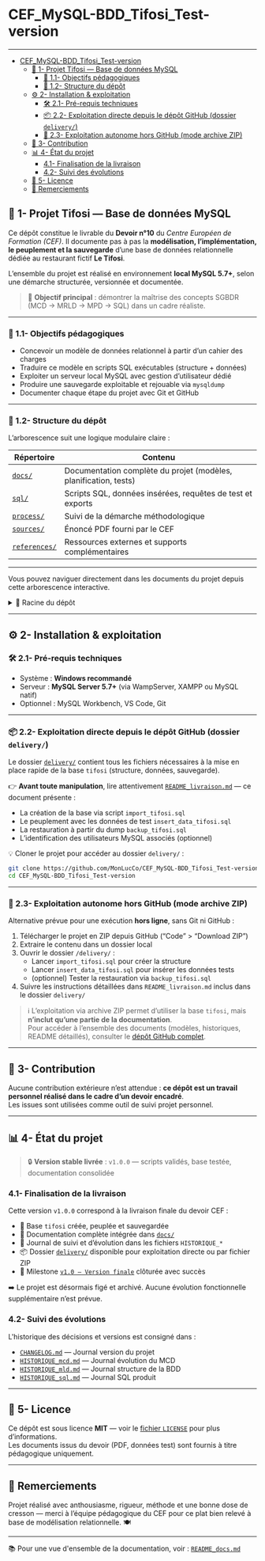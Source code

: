 <!-- markdownlint-disable MD033 -->

# CEF_MySQL-BDD_Tifosi_Test-version

---

- [CEF\_MySQL-BDD\_Tifosi\_Test-version](#cef_mysql-bdd_tifosi_test-version)
  - [📘 1- Projet Tifosi — Base de données MySQL](#-1--projet-tifosi--base-de-données-mysql)
    - [🎯 1.1- Objectifs pédagogiques](#-11--objectifs-pédagogiques)
    - [🧱 1.2- Structure du dépôt](#-12--structure-du-dépôt)
  - [⚙️ 2- Installation \& exploitation](#️-2--installation--exploitation)
    - [🛠️ 2.1- Pré-requis techniques](#️-21--pré-requis-techniques)
    - [📦 2.2- Exploitation directe depuis le dépôt GitHub (dossier `delivery/`)](#-22--exploitation-directe-depuis-le-dépôt-github-dossier-delivery)
    - [💾 2.3- Exploitation autonome hors GitHub (mode archive ZIP)](#-23--exploitation-autonome-hors-github-mode-archive-zip)
  - [💬 3- Contribution](#-3--contribution)
  - [📊 4- État du projet](#-4--état-du-projet)
    - [4.1- Finalisation de la livraison](#41--finalisation-de-la-livraison)
    - [4.2- Suivi des évolutions](#42--suivi-des-évolutions)
  - [📄 5- Licence](#-5--licence)
  - [🙏 Remerciements](#-remerciements)

## 📘 1- Projet Tifosi — Base de données MySQL

Ce dépôt constitue le livrable du **Devoir n°10** du *Centre Européen de Formation (CEF)*. Il documente pas à pas la **modélisation, l’implémentation, le peuplement et la sauvegarde** d’une base de données relationnelle dédiée au restaurant fictif **Le Tifosi**.

L’ensemble du projet est réalisé en environnement **local MySQL 5.7+**, selon une démarche structurée, versionnée et documentée.

> 🔹 **Objectif principal** : démontrer la maîtrise des concepts SGBDR (MCD → MRLD → MPD → SQL) dans un cadre réaliste.

---

### 🎯 1.1- Objectifs pédagogiques

- Concevoir un modèle de données relationnel à partir d’un cahier des charges
- Traduire ce modèle en scripts SQL exécutables (structure + données)
- Exploiter un serveur local MySQL avec gestion d’utilisateur dédié
- Produire une sauvegarde exploitable et rejouable via `mysqldump`
- Documenter chaque étape du projet avec Git et GitHub

---

### 🧱 1.2- Structure du dépôt

L’arborescence suit une logique modulaire claire :

| Répertoire | Contenu |
|-----------|---------|
| [`docs/`](./docs/) | Documentation complète du projet (modèles, planification, tests) |
| [`sql/`](./sql/) | Scripts SQL, données insérées, requêtes de test et exports |
| [`process/`](./docs/process/) | Suivi de la démarche méthodologique |
| [`sources/`](./docs/sources/) | Énoncé PDF fourni par le CEF |
| [`references/`](./docs/references/) | Ressources externes et supports complémentaires |

---

Vous pouvez naviguer directement dans les documents du projet depuis cette arborescence interactive.  

<details>
<summary>📁 Racine du dépôt</summary>

> - [README.md](README.md) — Présentation générale du projet (ce document)
> - [LICENCE](./LICENSE) — Licence MIT
> - [CHANGELOG.md](CHANGELOG.md) — Journal de version
> - 📁 [`docs/`](docs/) — Documentation complète du projet
> - 📁 [`delivery/`](delivery/) — Livrables d’exploitation et version packagée

<details>
<summary>📁 docs/ — Dossiers documentaires</summary>

> - [README_docs.md](docs/README_docs.md) — 🔹 Sommaire central de la documentation

<details>
<summary>&nbsp;&nbsp;&nbsp;📁 sources/ — Ressources du devoir</summary>

>> - [Sujet-Devoir10.pdf](docs/sources/Sujet-Devoir10.pdf) — Sujet officiel du projet

</details>

<details>
<summary>&nbsp;&nbsp;&nbsp;📁 process/ — Démarche de travail</summary>

>> - [README_process.md](docs/process/README_process.md) — Étapes et logique de mise en œuvre

</details>

<details>
<summary>&nbsp;&nbsp;&nbsp;📁 implementation/ — Implémentation technique</summary>

>> - [MCD_tifosi.md](./docs/implementation/mcd/MCD_tifosi.md) — Modèle Conceptuel de Données (MCD)
>> - [MRLD_tifosi.md](./docs/implementation/mld/MRLD_tifosi.md) — Modèle Relationnel Logique de Données (MRLD)
>> - [MPD_tifosi.sql](./docs/implementation/sql/README_sql.md) — Script de création des tables (modèle physique de données)
>> - [README_implementation.md](./docs/implementation/README_implementation.md) — Démarche d'implémentation

</details>

<details>
<summary>&nbsp;&nbsp;&nbsp;📁 references/ — Cours & sources externes</summary>

>> - [grafikart_mcd_mld.pdf](docs/references/grafikart_mcd_mld.pdf)
>> - [la_console_mcd.md](docs/references/la_console_mcd.md)
>> - [README_sources.md](docs/references/README_sources.md)

</details>

</details>

<details>
<summary>📁 delivery/ — Livrables d’exploitation et version packagée</summary>

> - [`ZIP_Tifosi.zip`](./delivery/ZIP_Tifosi.zip) — Archive complète pour exécution hors ligne (ZIP à extraire)
> - 📁 [`CEF_Tifosi/`](./delivery/CEF_Tifosi/) — Répertoire d'exploitation locale autonome (mode manuel)

<details>
<summary>&nbsp;&nbsp;&nbsp;📁 CEF_Tifosi/ Exploitation locale autonome (mode manuel)</summary>

>> - [`README_livraison.md`](./delivery/README_livraison.md) — Guide de mise en place de la base `tifosi`  
>> - [`import_tifosi.sql`](./delivery/import_tifosi.sql) — Script SQL pour créer la structure de la base  
>> - [`insert_data_tifosi.sql`](./delivery/insert_data_tifosi.sql) — Jeu de données de test  
>> - [`backup_tifosi.sql`](./delivery/backup_tifosi.sql) — Dump SQL complet (`mysqldump`)  

</details>

</details>

</details>

---

## ⚙️ 2- Installation & exploitation

### 🛠️ 2.1- Pré-requis techniques

- Système : **Windows recommandé**
- Serveur : **MySQL Server 5.7+** (via WampServer, XAMPP ou MySQL natif)
- Optionnel : MySQL Workbench, VS Code, Git

---

### 📦 2.2- Exploitation directe depuis le dépôt GitHub (dossier `delivery/`)

Le dossier [`delivery/`](./delivery/) contient tous les fichiers nécessaires à la mise en place rapide de la base `tifosi` (structure, données, sauvegarde).

👉 **Avant toute manipulation**, lire attentivement [`README_livraison.md`](./delivery/README_livraison.md) — ce document présente :

- La création de la base via script `import_tifosi.sql`
- Le peuplement avec les données de test `insert_data_tifosi.sql`
- La restauration à partir du dump `backup_tifosi.sql`
- L’identification des utilisateurs MySQL associés (optionnel)

💡 Cloner le projet pour accéder au dossier `delivery/` :

```bash
git clone https://github.com/MonLucCo/CEF_MySQL-BDD_Tifosi_Test-version.git
cd CEF_MySQL-BDD_Tifosi_Test-version
```

---

### 💾 2.3- Exploitation autonome hors GitHub (mode archive ZIP)

Alternative prévue pour une exécution **hors ligne**, sans Git ni GitHub :

1. Télécharger le projet en ZIP depuis GitHub (“Code” > “Download ZIP”)  
2. Extraire le contenu dans un dossier local
3. Ouvrir le dossier `/delivery/` :
   - Lancer `import_tifosi.sql` pour créer la structure
   - Lancer `insert_data_tifosi.sql` pour insérer les données tests
   - (optionnel) Tester la restauration via `backup_tifosi.sql`
4. Suivre les instructions détaillées dans `README_livraison.md` inclus dans le dossier `delivery/`

> ℹ️ L’exploitation via archive ZIP permet d’utiliser la base `tifosi`, mais **n’inclut qu’une partie de la documentation**.  
> Pour accéder à l’ensemble des documents (modèles, historiques, README détaillés), consulter le [dépôt GitHub complet](https://github.com/MonLucCo/CEF_MySQL-BDD_Tifosi_Test-version).

---

## 💬 3- Contribution

Aucune contribution extérieure n’est attendue : **ce dépôt est un travail personnel réalisé dans le cadre d’un devoir encadré**.  
Les issues sont utilisées comme outil de suivi projet personnel.

---

## 📊 4- État du projet

> 🔒 **Version stable livrée** : `v1.0.0` — scripts validés, base testée, documentation consolidée

### 4.1- Finalisation de la livraison

Cette version `v1.0.0` correspond à la livraison finale du devoir CEF :

- 🎯 Base `tifosi` créée, peuplée et sauvegardée
- 📘 Documentation complète intégrée dans [`docs/`](./docs/)
- 🧾 Journal de suivi et d’évolution dans les fichiers `HISTORIQUE_*`
- 📦 Dossier [`delivery/`](./delivery/) disponible pour exploitation directe ou par fichier ZIP
- 🔐 Milestone [`v1.0 – Version finale`](https://github.com/MonLucCo/CEF_MySQL-BDD_Tifosi_Test-version/milestone/5) clôturée avec succès

➡️ Le projet est désormais figé et archivé. Aucune évolution fonctionnelle supplémentaire n’est prévue.

### 4.2- Suivi des évolutions

L'historique des décisions et versions est consigné dans :

- [`CHANGELOG.md`](CHANGELOG.md) — Journal version du projet
- [`HISTORIQUE_mcd.md`](./docs/implementation/mcd/HISTORIQUE_mcd.md) — Journal évolution du MCD
- [`HISTORIQUE_mld.md`](./docs/implementation/mld/HISTORIQUE_mld.md) — Journal structure de la BDD
- [`HISTORIQUE_sql.md`](./sql/HISTORIQUE_sql.md) — Journal SQL produit

---

## 📄 5- Licence

Ce dépôt est sous licence **MIT** — voir le [fichier `LICENSE`](LICENSE) pour plus d’informations.  
Les documents issus du devoir (PDF, données test) sont fournis à titre pédagogique uniquement.

---

## 🙏 Remerciements

Projet réalisé avec anthousiasme, rigueur, méthode et une bonne dose de cresson — merci à l’équipe pédagogique du CEF pour ce plat bien relevé à base de modélisation relationnelle. 🍽️

---

📚 Pour une vue d'ensemble de la documentation, voir : [`README_docs.md`](./docs/README_docs.md)
